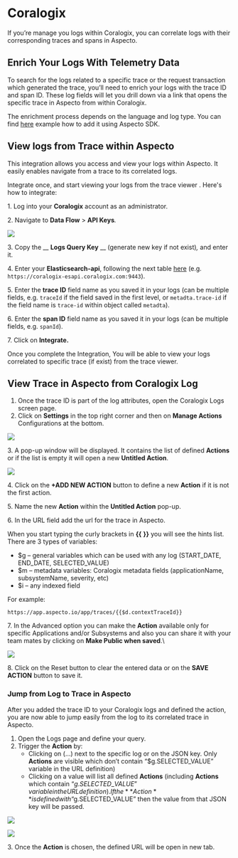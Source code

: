 # Coralogix

If you’re manage you logs within Coralogix, you can correlate logs with their corresponding traces and spans in Aspecto.

## Enrich Your Logs With Telemetry Data

To search for the logs related to a specific trace or the request transaction which generated the trace, you’ll need to enrich your logs with the trace ID and span ID. These log fields will let you drill down via a link that opens the specific trace in Aspecto from within Coralogix.

The enrichment process depends on the language and log type. You can find [here](../../../send-tracing-data-to-aspecto/aspecto-sdk/nodejs/customize-defaults/logs-correlation.md) example how to add it using Aspecto SDK.

## View logs from Trace within Aspecto <a href="#correlating-logs-and-traces" id="correlating-logs-and-traces"></a>

This integration allows you access and view your logs within Aspecto. It easily enables navigate from a trace to its correlated logs.

Integrate once, and start viewing your logs from the trace viewer . Here's how to integrate:

1\. Log into your **Coralogix** account as an administrator.

2\. Navigate to **Data Flow** > **API Keys**_._

![](<../../../.gitbook/assets/Screen Shot 2022-05-19 at 11.54.07.png>)

3\. Copy the __ **Logs Query Key** __ (generate new key if not exist)_,_ and enter it.

4\. Enter your **Elasticsearch-api**, following the next table [here](https://coralogix.com/docs/elastic-api/#how-to-query-your-coralogix-elastic-api) (e.g. `https://coralogix-esapi.coralogix.com:9443`).

5\. Enter the **trace ID** field name as you saved it in your logs (can be multiple fields, e.g. `traceId` if the field saved in the first level, or `metadta.trace-id` if the field name is `trace-id` within object called `metadta`).

6\. Enter the **span ID** field name as you saved it in your logs (can be multiple fields, e.g. `spanId`).

7\. Click on **Integrate.**

Once you complete the Integration, You will be able to view your logs correlated to specific trace (if exist) from the trace viewer.

## View Trace in Aspecto from Coralogix Log <a href="#correlating-logs-and-traces" id="correlating-logs-and-traces"></a>

1. Once the trace ID is part of the log attributes, open the Coralogix Logs screen page.
2. Click on **Settings** in the top right corner and then on **Manage Actions** Configurations at the bottom.

![](<../../../.gitbook/assets/Screen Shot 2022-04-10 at 17.06.09.png>)

3\. A pop-up window will be displayed. It contains the list of defined **Actions** or if the list is empty it will open a new **Untitled Action**.

![](<../../../.gitbook/assets/Screen Shot 2022-04-10 at 17.19.56.png>)

4\. Click on the **+ADD NEW ACTION** button to define a new **Action** if it is not the first action.

5\. Name the new **Action** within the **Untitled Action** pop-up.

6\. In the URL field add the url for the trace in Aspecto.

When you start typing the curly brackets in **\{{** **\}}** you will see the hints list. There are 3 types of variables:

* $g – general variables which can be used with any log (START\_DATE, END\_DATE, SELECTED\_VALUE)
* $m – metadata variables: Coralogix metadata fields (applicationName, subsystemName, severity, etc)
* $i – any indexed field

For example:&#x20;

```
https://app.aspecto.io/app/traces/{{$d.contextTraceId}}
```

7\.  In the Advanced option you can make the **Action** available only for specific Applications and/or Subsystems and also you can share it with your team mates by clicking on **Make Public when saved**.\


![](<../../../.gitbook/assets/Screen Shot 2022-04-10 at 17.47.10.png>)

8\. Click on the Reset button to clear the entered data or on the **SAVE ACTION** button to save it.

### Jump from Log to Trace in Aspecto

After you added the trace ID to your Coralogix logs and defined the action, you are now able to jump easily from the log to its correlated trace in Aspecto.

1. Open the Logs page and define your query.
2. Trigger the **Action** by:
   * Clicking on (…) next to the specific log or on the JSON key. Only **Actions** are visible which don’t contain “$g.SELECTED\_VALUE” variable in the URL definition)
   * Clicking on a value will list all defined **Actions** (including **Actions** which contain “$g.SELECTED\_VALUE” variable in the URL definition). If the **Action** is defined with “$g.SELECTED\_VALUE” then the value from that JSON key will be passed.

![](<../../../.gitbook/assets/Screen Shot 2022-04-10 at 18.00.48.png>)

![](<../../../.gitbook/assets/Screen Shot 2022-04-10 at 18.01.01.png>)

3\. Once the **Action** is chosen, the defined URL will be open in new tab.
